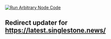 [![Run Arbitrary Node Code](https://github.com/jbachmann/sssnakes/actions/workflows/main.yml/badge.svg)](https://github.com/jbachmann/sssnakes/actions/workflows/main.yml)

## Redirect updater for https://latest.singlestone.news/

